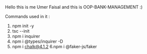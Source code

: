 Hello this is me Umer Faisal and this is OOP-BANK-MANAGEMENT :)

Commands used in it :

1. npm init -y
2. tsc --init
3. npm i inquirer
4. npm i @types/inquirer -D
5. npm i chalk@4.1.2
6.npm i @faker-js/faker

